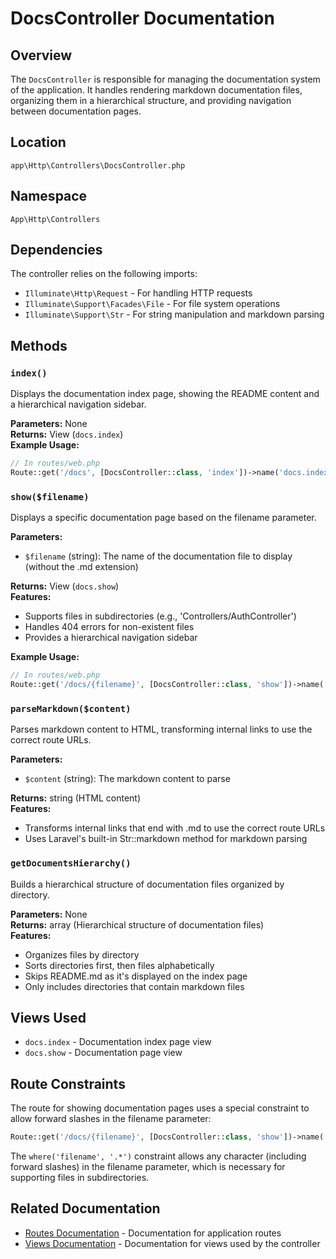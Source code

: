 # DocsController Documentation

## Overview
The `DocsController` is responsible for managing the documentation system of the application. It handles rendering markdown documentation files, organizing them in a hierarchical structure, and providing navigation between documentation pages.

## Location
`app\Http\Controllers\DocsController.php`

## Namespace
`App\Http\Controllers`

## Dependencies
The controller relies on the following imports:
- `Illuminate\Http\Request` - For handling HTTP requests
- `Illuminate\Support\Facades\File` - For file system operations
- `Illuminate\Support\Str` - For string manipulation and markdown parsing

## Methods

### `index()`
Displays the documentation index page, showing the README content and a hierarchical navigation sidebar.

**Parameters:** None  
**Returns:** View (`docs.index`)  
**Example Usage:**
```php
// In routes/web.php
Route::get('/docs', [DocsController::class, 'index'])->name('docs.index');
```

### `show($filename)`
Displays a specific documentation page based on the filename parameter.

**Parameters:**
- `$filename` (string): The name of the documentation file to display (without the .md extension)

**Returns:** View (`docs.show`)  
**Features:**
- Supports files in subdirectories (e.g., 'Controllers/AuthController')
- Handles 404 errors for non-existent files
- Provides a hierarchical navigation sidebar

**Example Usage:**
```php
// In routes/web.php
Route::get('/docs/{filename}', [DocsController::class, 'show'])->name('docs.show')->where('filename', '.*');
```

### `parseMarkdown($content)`
Parses markdown content to HTML, transforming internal links to use the correct route URLs.

**Parameters:**
- `$content` (string): The markdown content to parse

**Returns:** string (HTML content)  
**Features:**
- Transforms internal links that end with .md to use the correct route URLs
- Uses Laravel's built-in Str::markdown method for markdown parsing

### `getDocumentsHierarchy()`
Builds a hierarchical structure of documentation files organized by directory.

**Parameters:** None  
**Returns:** array (Hierarchical structure of documentation files)  
**Features:**
- Organizes files by directory
- Sorts directories first, then files alphabetically
- Skips README.md as it's displayed on the index page
- Only includes directories that contain markdown files

## Views Used
- `docs.index` - Documentation index page view
- `docs.show` - Documentation page view

## Route Constraints
The route for showing documentation pages uses a special constraint to allow forward slashes in the filename parameter:

```php
Route::get('/docs/{filename}', [DocsController::class, 'show'])->name('docs.show')->where('filename', '.*');
```

The `where('filename', '.*')` constraint allows any character (including forward slashes) in the filename parameter, which is necessary for supporting files in subdirectories.

## Related Documentation
- [Routes Documentation](../Routes.md) - Documentation for application routes
- [Views Documentation](../Views.md) - Documentation for views used by the controller
